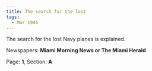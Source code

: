 ```yaml
---  
title: The search for the lost  
tags:  
  - Mar 1946  
---  
```

  
The search for the lost Navy planes is explained.  
  
Newspapers: **Miami Morning News or The Miami Herald**  
  
Page: **1**, Section: **A** 
